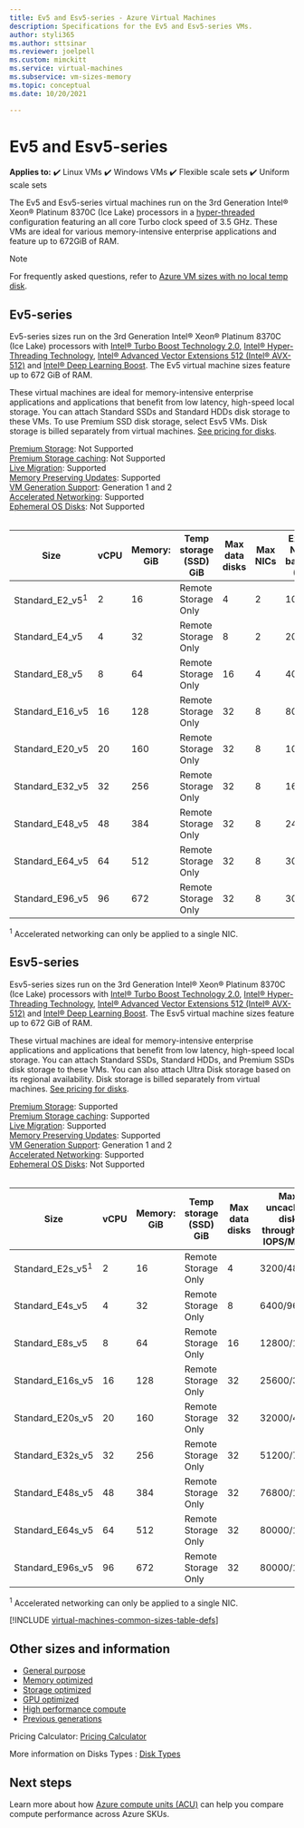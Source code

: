 ```yaml
---
title: Ev5 and Esv5-series - Azure Virtual Machines
description: Specifications for the Ev5 and Esv5-series VMs.
author: styli365
ms.author: sttsinar
ms.reviewer: joelpell
ms.custom: mimckitt
ms.service: virtual-machines
ms.subservice: vm-sizes-memory
ms.topic: conceptual
ms.date: 10/20/2021

---
```


# Ev5 and Esv5-series

**Applies to:** :heavy_check_mark: Linux VMs :heavy_check_mark: Windows VMs :heavy_check_mark: Flexible scale sets :heavy_check_mark: Uniform scale sets

The Ev5 and Esv5-series virtual machines run on the 3rd Generation Intel&reg; Xeon&reg; Platinum 8370C (Ice Lake) processors in a [hyper-threaded](https://www.intel.com/content/www/us/en/architecture-and-technology/hyper-threading/hyper-threading-technology.html) configuration featuring an all core Turbo clock speed of 3.5 GHz. These VMs are ideal for various memory-intensive enterprise applications and feature up to 672GiB of RAM.

> [!NOTE]
> For frequently asked questions, refer to  [Azure VM sizes with no local temp disk](azure-vms-no-temp-disk.yml).

## Ev5-series

Ev5-series sizes run on the 3rd Generation Intel&reg; Xeon&reg; Platinum 8370C (Ice Lake) processors with [Intel&reg; Turbo Boost Technology 2.0](https://www.intel.com/content/www/us/en/architecture-and-technology/turbo-boost/turbo-boost-technology.html), [Intel&reg; Hyper-Threading Technology](https://www.intel.com/content/www/us/en/architecture-and-technology/hyper-threading/hyper-threading-technology.html), [Intel&reg; Advanced Vector Extensions 512 (Intel&reg; AVX-512)](https://www.intel.com/content/www/us/en/architecture-and-technology/avx-512-overview.html) and [Intel&reg; Deep Learning Boost](https://software.intel.com/content/www/us/en/develop/topics/ai/deep-learning-boost.html). The Ev5 virtual machine sizes feature up to 672 GiB of RAM.

These virtual machines are ideal for memory-intensive enterprise applications and applications that benefit from low latency, high-speed local storage. You can attach Standard SSDs and Standard HDDs disk storage to these VMs. To use Premium SSD disk storage, select Esv5 VMs. Disk storage is billed separately from virtual machines. [See pricing for disks](https://azure.microsoft.com/pricing/details/managed-disks/).

[Premium Storage](premium-storage-performance.md): Not Supported<br>
[Premium Storage caching](premium-storage-performance.md): Not Supported<br>
[Live Migration](maintenance-and-updates.md): Supported<br>
[Memory Preserving Updates](maintenance-and-updates.md): Supported<br>
[VM Generation Support](generation-2.md): Generation 1 and 2<br>
[Accelerated Networking](../virtual-network/create-vm-accelerated-networking-cli.md): Supported <br>
[Ephemeral OS Disks](ephemeral-os-disks.md): Not Supported <br>
<br>

| Size | vCPU | Memory: GiB | Temp storage (SSD) GiB | Max data disks | Max NICs|Expected Network bandwidth (Mbps) |
|---|---|---|---|---|---|---|
| Standard_E2_v5<sup>1</sup>  | 2  | 16  | Remote Storage Only | 4  | 2 | 1000  |
| Standard_E4_v5              | 4  | 32  | Remote Storage Only | 8  | 2 | 2000  |
| Standard_E8_v5              | 8  | 64  | Remote Storage Only | 16 | 4 | 4000  |
| Standard_E16_v5             | 16 | 128 | Remote Storage Only | 32 | 8 | 8000  |
| Standard_E20_v5             | 20 | 160 | Remote Storage Only | 32 | 8 | 10000 |
| Standard_E32_v5             | 32 | 256 | Remote Storage Only | 32 | 8 | 16000 |
| Standard_E48_v5             | 48 | 384 | Remote Storage Only | 32 | 8 | 24000 |
| Standard_E64_v5             | 64 | 512 | Remote Storage Only | 32 | 8 | 30000 |
| Standard_E96_v5             | 96 | 672 | Remote Storage Only | 32 | 8 | 30000 |

<sup>1</sup> Accelerated networking can only be applied to a single NIC.

## Esv5-series

Esv5-series sizes run on the 3rd Generation Intel&reg; Xeon&reg; Platinum 8370C (Ice Lake) processors with [Intel&reg; Turbo Boost Technology 2.0](https://www.intel.com/content/www/us/en/architecture-and-technology/turbo-boost/turbo-boost-technology.html), [Intel&reg; Hyper-Threading Technology](https://www.intel.com/content/www/us/en/architecture-and-technology/hyper-threading/hyper-threading-technology.html), [Intel&reg; Advanced Vector Extensions 512 (Intel&reg; AVX-512)](https://www.intel.com/content/www/us/en/architecture-and-technology/avx-512-overview.html) and [Intel&reg; Deep Learning Boost](https://software.intel.com/content/www/us/en/develop/topics/ai/deep-learning-boost.html). The Esv5 virtual machine sizes feature up to 672 GiB of RAM.

These virtual machines are ideal for memory-intensive enterprise applications and applications that benefit from low latency, high-speed local storage. You can attach Standard SSDs, Standard HDDs, and Premium SSDs disk storage to these VMs. You can also attach Ultra Disk storage based on its regional availability. Disk storage is billed separately from virtual machines. [See pricing for disks](https://azure.microsoft.com/pricing/details/managed-disks/).

[Premium Storage](premium-storage-performance.md): Supported<br>
[Premium Storage caching](premium-storage-performance.md): Supported<br>
[Live Migration](maintenance-and-updates.md): Supported<br>
[Memory Preserving Updates](maintenance-and-updates.md): Supported<br>
[VM Generation Support](generation-2.md): Generation 1 and 2<br>
[Accelerated Networking](../virtual-network/create-vm-accelerated-networking-cli.md): Supported <br>
[Ephemeral OS Disks](ephemeral-os-disks.md): Not Supported <br>
<br>

| Size | vCPU | Memory: GiB | Temp storage (SSD) GiB | Max data disks | Max uncached disk throughput: IOPS/MBps | Max NICs|Expected Network bandwidth (Mbps) |
|---|---|---|---|---|---|---|---|
| Standard_E2s_v5<sup>1</sup>  | 2  | 16  | Remote Storage Only | 4  | 3200/48    | 2 | 1000  |
| Standard_E4s_v5              | 4  | 32  | Remote Storage Only | 8  | 6400/96    | 2 | 2000  |
| Standard_E8s_v5              | 8  | 64  | Remote Storage Only | 16 | 12800/192  | 4 | 4000  |
| Standard_E16s_v5             | 16 | 128 | Remote Storage Only | 32 | 25600/384  | 8 | 8000  |
| Standard_E20s_v5             | 20 | 160 | Remote Storage Only | 32 | 32000/480  | 8 | 10000 |
| Standard_E32s_v5             | 32 | 256 | Remote Storage Only | 32 | 51200/768  | 8 | 16000 |
| Standard_E48s_v5             | 48 | 384 | Remote Storage Only | 32 | 76800/1152 | 8 | 24000 |
| Standard_E64s_v5             | 64 | 512 | Remote Storage Only | 32 | 80000/1200 | 8 | 30000 |
| Standard_E96s_v5             | 96 | 672 | Remote Storage Only | 32 | 80000/1200 | 8 | 30000 |

<sup>1</sup> Accelerated networking can only be applied to a single NIC.

[!INCLUDE [virtual-machines-common-sizes-table-defs](../../includes/virtual-machines-common-sizes-table-defs.md)]

## Other sizes and information

- [General purpose](sizes-general.md)
- [Memory optimized](sizes-memory.md)
- [Storage optimized](sizes-storage.md)
- [GPU optimized](sizes-gpu.md)
- [High performance compute](sizes-hpc.md)
- [Previous generations](sizes-previous-gen.md)

Pricing Calculator: [Pricing Calculator](https://azure.microsoft.com/pricing/calculator/)

More information on Disks Types : [Disk Types](./disks-types.md#ultra-disks)


## Next steps

Learn more about how [Azure compute units (ACU)](acu.md) can help you compare compute performance across Azure SKUs.
